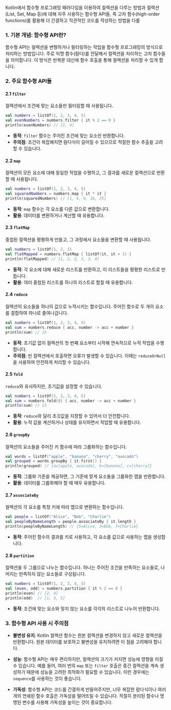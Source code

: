 Kotlin에서 함수형 프로그래밍 패러다임을 이용하여 컬렉션을 다루는 방법과 컬렉션(List, Set, Map 등)에 대해 자주 사용하는 함수형 API들, 즉 고차 함수(high-order functions)를 활용해 더 간결하고 직관적인 코드를 작성하는 방법을 다룸

### 1. **기본 개념: 함수형 API란?**

함수형 API는 컬렉션을 변형하거나 필터링하는 작업을 함수형 프로그래밍의 방식으로 처리하는 방법입니다. 주로 익명 함수(람다)를 전달해서 컬렉션을 처리하는 고차 함수들을 의미합니다. 이 방식은 반복문 대신에 함수 호출을 통해 컬렉션을 처리할 수 있게 합니다.

### 2. **주요 함수형 API들**

#### **2.1 `filter`**

컬렉션에서 조건에 맞는 요소들만 필터링할 때 사용됩니다.

```kotlin
val numbers = listOf(1, 2, 3, 4, 5)
val evenNumbers = numbers.filter { it % 2 == 0 }
println(evenNumbers) // [2, 4]
```

- **동작**: `filter` 함수는 주어진 조건에 맞는 요소만 반환합니다.
- **주의점**: 조건이 복잡해지면 람다식이 길어질 수 있으므로 적절한 함수 추출을 고려할 수 있습니다.

#### **2.2 `map`**

컬렉션의 모든 요소에 대해 동일한 작업을 수행하고, 그 결과를 새로운 컬렉션으로 반환할 때 사용됩니다.

```kotlin
val numbers = listOf(1, 2, 3, 4, 5)
val squaredNumbers = numbers.map { it * it }
println(squaredNumbers) // [1, 4, 9, 16, 25]
```

- **동작**: `map` 함수는 각 요소를 다른 값으로 변환합니다.
- **활용**: 데이터를 변환하거나 계산할 때 유용합니다.

#### **2.3 `flatMap`**

중첩된 컬렉션을 평평하게 만들고, 그 과정에서 요소들을 변환할 때 사용됩니다.

```kotlin
val numbers = listOf(1, 2, 3)
val flatMapped = numbers.flatMap { listOf(it, it + 1) }
println(flatMapped) // [1, 2, 2, 3, 3, 4]
```

- **동작**: 각 요소에 대해 새로운 리스트를 반환하고, 이 리스트들을 평평한 리스트로 만듭니다.
- **활용**: 여러 중첩된 리스트를 하나의 리스트로 합칠 때 유용합니다.

#### **2.4 `reduce`**

컬렉션의 요소들을 하나의 값으로 누적시키는 함수입니다. 주어진 함수로 두 개의 요소를 결합하여 하나로 줄여나갑니다.

```kotlin
val numbers = listOf(1, 2, 3, 4, 5)
val sum = numbers.reduce { acc, number -> acc + number }
println(sum) // 15
```

- **동작**: 초기값 없이 컬렉션의 첫 번째 요소부터 시작해 연속적으로 누적 작업을 수행합니다.
- **주의점**: 빈 컬렉션에서 호출하면 오류가 발생할 수 있습니다. 이때는 `reduceOrNull`을 사용하여 안전하게 처리할 수 있습니다.

#### **2.5 `fold`**

`reduce`와 유사하지만, 초기값을 설정할 수 있습니다.

```kotlin
val numbers = listOf(1, 2, 3, 4, 5)
val sum = numbers.fold(0) { acc, number -> acc + number }
println(sum) // 15
```

- **동작**: `reduce`와 달리 초깃값을 지정할 수 있어서 더 안전합니다.
- **활용**: 누적 값을 계산하거나 상태를 유지하면서 작업할 때 유용합니다.

#### **2.6 `groupBy`**

컬렉션의 요소들을 주어진 키 함수에 따라 그룹화하는 함수입니다.

```kotlin
val words = listOf("apple", "banana", "cherry", "avocado")
val grouped = words.groupBy { it.first() }
println(grouped) // {a=[apple, avocado], b=[banana], c=[cherry]}
```

- **동작**: 그룹화 기준을 제공하면, 그 기준에 맞게 요소들을 그룹화한 맵을 반환합니다.
- **활용**: 데이터를 그룹화해야 할 때 매우 유용합니다.

#### **2.7 `associateBy`**

컬렉션의 각 요소를 특정 키에 따라 맵으로 변환하는 함수입니다.

```kotlin
val people = listOf("Alice", "Bob", "Charlie")
val peopleByNameLength = people.associateBy { it.length }
println(peopleByNameLength) // {5=Alice, 3=Bob, 7=Charlie}
```

- **동작**: 주어진 함수의 결과를 키로 사용하고, 각 요소를 값으로 사용하는 맵을 생성합니다.

#### **2.8 `partition`**

컬렉션을 두 그룹으로 나누는 함수입니다. 하나는 주어진 조건을 만족하는 요소들로, 나머지는 만족하지 않는 요소들로 구성됩니다.

```kotlin
val numbers = listOf(1, 2, 3, 4, 5)
val (even, odd) = numbers.partition { it % 2 == 0 }
println(even) // [2, 4]
println(odd)  // [1, 3, 5]
```

- **동작**: 조건에 맞는 요소와 맞지 않는 요소를 각각의 리스트로 나누어 반환합니다.

### 3. **함수형 API 사용 시 주의점**

- **불변성 유지**: Kotlin 컬렉션 함수는 원본 컬렉션을 변경하지 않고 새로운 컬렉션을 반환합니다. 원본 데이터를 보호하고 불변성을 유지하려면 이 점을 고려해야 합니다.
    
- **성능**: 함수형 API는 매우 편리하지만, 컬렉션의 크기가 커지면 성능에 영향을 미칠 수 있습니다. 예를 들어, 여러 번의 `map` 또는 `filter` 호출은 중간 컬렉션을 계속 생성하기 때문에 성능을 고려한 최적화가 필요할 수 있습니다. 이런 경우에는 `sequence`를 사용하는 것이 좋습니다.
    
- **가독성**: 함수형 API는 코드를 간결하게 만들어주지만, 너무 복잡한 람다식이나 여러 개의 연쇄된 함수 호출은 가독성을 떨어뜨릴 수 있습니다. 적절히 분리된 함수나 명명된 변수를 사용해 가독성을 높이는 것이 중요합니다.

